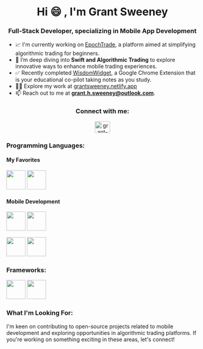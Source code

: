 <h1 align="center">Hi 😄 , I'm Grant Sweeney</h1>
<h3 align="center">Full-Stack Developer, specializing in Mobile App Development</h3>


- 📈 I'm currently working on [EpochTrade](https://github.com/grantsweeney02/EpochTrade), a platform aimed at simplifying algorithmic trading for beginners.
- 🌱 I’m deep diving into **Swift and Algorithmic Trading** to explore innovative ways to enhance mobile trading experiences.
- ✅ Recently completed [WisdomWidget](https://github.com/grantsweeney02/WisdomWidget), a Google Chrome Extension that is your educational co-pilot taking notes as you study.
- 👨‍💻 Explore my work at [grantsweeney.netlify.app](https://grantsweeney.netlify.app/)
- 📫 Reach out to me at **grant.h.sweeney@outlook.com**.

<h3 align="center">Connect with me:</h3>
<p align="center">
<a href="https://linkedin.com/in/grant-sweeney" target="blank"><img align="center" src="https://raw.githubusercontent.com/rahuldkjain/github-profile-readme-generator/master/src/images/icons/Social/linked-in-alt.svg" alt="grant-sweeney" height="30" width="40" /></a>
</p>


<h3 align="left">Programming Languages:</h3>
<p>
  <h4>My Favorites</h4>
  <p>
    <img width="50px" src="https://cdn.jsdelivr.net/gh/devicons/devicon@latest/icons/java/java-original-wordmark.svg" />
    <img width="50px" src="https://cdn.jsdelivr.net/gh/devicons/devicon@latest/icons/python/python-original-wordmark.svg" />
  </p>
  <h4>Mobile Development</h4>
  <p>
    <img width="50px" src="https://cdn.jsdelivr.net/gh/devicons/devicon@latest/icons/dart/dart-plain-wordmark.svg" />
    <img width="50px" src="https://cdn.jsdelivr.net/gh/devicons/devicon@latest/icons/swift/swift-original.svg" />
  </p>
  <p>
    <img width="50px" src="https://cdn.jsdelivr.net/gh/devicons/devicon@latest/icons/html5/html5-original-wordmark.svg" />
    <img width="50px" src="https://cdn.jsdelivr.net/gh/devicons/devicon@latest/icons/css3/css3-original-wordmark.svg" />
  </p>
</p>
<h3 align="left">Frameworks:</h3>
<p>
  <img width="50px" src="https://cdn.jsdelivr.net/gh/devicons/devicon@latest/icons/react/react-original-wordmark.svg" />
  <img width="50px" src="https://cdn.jsdelivr.net/gh/devicons/devicon@latest/icons/bootstrap/bootstrap-original-wordmark.svg" />
</p>

<h3 align="left">What I'm Looking For:</h3>
<p>
  I'm keen on contributing to open-source projects related to mobile development and exploring opportunities in algorithmic trading platforms. If you're working on something exciting in these areas, let's connect!
</p>
